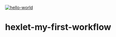 [![hello-world](https://github.com/ToxicNN/hexlet-my-first-workflow/actions/workflows/hello-world.yml/badge.svg)](https://github.com/ToxicNN/hexlet-my-first-workflow/actions/workflows/hello-world.yml)

# hexlet-my-first-workflow
